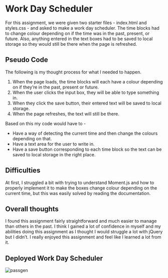 # Work Day Scheduler

For this assignment, we were given two starter files - index.html and styles.css - and asked to make a work day scheduler. The time blocks had to change colour depending on if the time was in the past, present, or future. Also, anything entered in the text boxes had to be saved to local storage so they would still be there when the page is refreshed.

## Pseudo Code

The following is my thought process for what I needed to happen.
1. When the page loads, the time blocks will each have a colour depending on if they’re in the past, present or future.
2. When the user clicks the input box, they will be able to type something in.
3. When they click the save button, their entered text will be saved to local storage.
4. When the page refreshes, the text will still be there. 

Based on this my code would have to - 
- Have a way of detecting the current time and then change the colours depending on that.
- Have a text area for the user to write in.
- Have a save button corresponding to each time block so the text can be saved to local storage in the right place.

## Difficulties

At first, I struggled a bit with trying to understand Moment.js and how to properly implement it to make the boxes change colour depending on the current time, but this was easily solved by reading the documentation. 

## Overall thoughts

I found this assignment fairly straightforward and much easier to manage than others in the past. I think I gained a lot of confidence in myself and my abilities doing this assignment as I thought I would struggle a lot with jQuery but I didn’t. I really enjoyed this assignment and feel like I learned a lot from it. 

## Deployed Work Day Scheduler

![passgen](https://user-images.githubusercontent.com/74627515/104839085-e093b200-58b6-11eb-9a86-e12d2c203fd5.gif)
